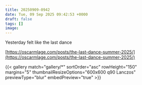 ```yaml
---
title: 20250909-0942
date: Tue, 09 Sep 2025 09:42:53 +0000
draft: false
tags: []
image: 
---
```


Yesterday felt like the last dance

[https://oscarmlage.com/posts/the-last-dance-summer-2025/](https://oscarmlage.com/posts/the-last-dance-summer-2025/)

{{< gallery match="gallery/*" sortOrder="asc" rowHeight="150" margins="5" thumbnailResizeOptions="600x600 q90 Lanczos" previewType="blur" embedPreview="true" >}}

